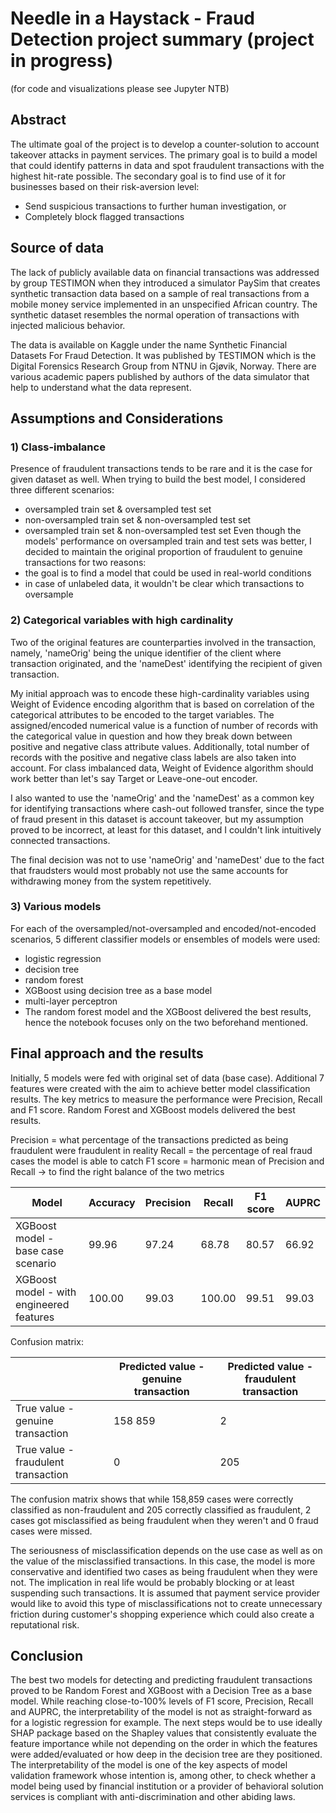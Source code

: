 # Needle in a Haystack - Fraud Detection project summary (project in progress)
(for code and visualizations please see Jupyter NTB)

## Abstract
The ultimate goal of the project is to develop a counter-solution to account takeover attacks in payment services. The primary goal is to build a model that could identify patterns in data and spot fraudulent transactions with the highest hit-rate possible. The secondary goal is to find use of it for businesses based on their risk-aversion level:
- Send suspicious transactions to further human investigation, or
- Completely block flagged transactions

## Source of data
The lack of publicly available data on financial transactions was addressed by group TESTIMON when they introduced a simulator PaySim that creates synthetic transaction data based on a sample of real transactions from a mobile money service implemented in an unspecified African country. The synthetic dataset resembles the normal operation of transactions with injected malicious behavior.

The data is available on Kaggle under the name Synthetic Financial Datasets For Fraud Detection. It was published by TESTIMON which is the Digital Forensics Research Group from NTNU in Gjøvik, Norway. There are various academic papers published by authors of the data simulator that help to understand what the data represent.

## Assumptions and Considerations
### 1) Class-imbalance
Presence of fraudulent transactions tends to be rare and it is the case for given dataset as well. When trying to build the best model, I considered three different scenarios:
- oversampled train set & oversampled test set
- non-oversampled train set & non-oversampled test set
- oversampled train set & non-oversampled test set
Even though the models' performance on oversampled train and test sets was better, I decided to maintain the original proportion of fraudulent to genuine transactions for two reasons:
- the goal is to find a model that could be used in real-world conditions
- in case of unlabeled data, it wouldn't be clear which transactions to oversample

### 2) Categorical variables with high cardinality
Two of the original features are counterparties involved in the transaction, namely, 'nameOrig' being the unique identifier of the client where transaction originated, and the 'nameDest' identifying the recipient of given transaction.

My initial approach was to encode these high-cardinality variables using Weight of Evidence encoding algorithm that is based on correlation of the categorical attributes to be encoded to the target variables. The assigned/encoded numerical value is a function of number of records with the categorical value in question and how they break down between positive and negative class attribute values. Additionally, total number of records with the positive and negative class labels are also taken into account. For class imbalanced data, Weight of Evidence algorithm should work better than let's say Target or Leave-one-out encoder.

I also wanted to use the 'nameOrig' and the 'nameDest' as a common key for identifying transactions where cash-out followed transfer, since the type of fraud present in this dataset is account takeover, but my assumption proved to be incorrect, at least for this dataset, and I couldn't link intuitively connected transactions.

The final decision was not to use 'nameOrig' and 'nameDest' due to the fact that fraudsters would most probably not use the same accounts for withdrawing money from the system repetitively.

### 3) Various models
For each of the oversampled/not-oversampled and encoded/not-encoded scenarios, 5 different classifier models or ensembles of models were used:
- logistic regression
- decision tree
- random forest
- XGBoost using decision tree as a base model
- multi-layer perceptron
- The random forest model and the XGBoost delivered the best results, hence the notebook focuses only on the two beforehand mentioned.

## Final approach and the results
Initially, 5 models were fed with original set of data (base case). Additional 7 features were created with the aim to achieve better model classification results. The key metrics to measure the performance were Precision, Recall and F1 score. Random Forest and XGBoost models delivered the best results. 

Precision = what percentage of the transactions predicted as being fraudulent were fraudulent in reality
Recall = the percentage of real fraud cases the model is able to catch
F1 score = harmonic mean of Precision and Recall -> to find the right balance of the two metrics

| Model                                     | Accuracy  | Precision | Recall  | F1 score | AUPRC  |
| ----------------------------------------- | --------- | --------- | ------- | ---------|------- |
| XGBoost model - base case scenario        |     99.96 |     97.24 |   68.78 |    80.57 |  66.92 |
| XGBoost model - with engineered features  |    100.00 |     99.03 |  100.00 |    99.51 |  99.03 |

Confusion matrix:

|                                      | Predicted value - genuine transaction  | Predicted value - fraudulent transaction |
| ------------------------------------ | -------------------------------------- | ---------------------------------------- | 
| True value - genuine transaction     |                               158 859  |                                        2 |   
| True value - fraudulent transaction  |                                     0  |                                      205 |  

The confusion matrix shows that while 158,859 cases were correctly classified as non-fraudulent and 205 correctly classified as fraudulent, 2 cases got misclassified as being fraudulent when they weren't and 0 fraud cases were missed. 

The seriousness of misclassification depends on the use case as well as on the value of the misclassified transactions. In this case, the model is more conservative and identified two cases as being fraudulent when they were not. The implication in real life would be probably blocking or at least suspending such transactions. It is assumed that payment service provider would like to avoid this type of misclassifications not to create unnecessary friction during customer's shopping experience which could also create a reputational risk.

## Conclusion
The best two models for detecting and predicting fraudulent transactions proved to be Random Forest and XGBoost with a Decision Tree as a base model. While reaching close-to-100% levels of F1 score, Precision, Recall and AUPRC, the interpretability of the model is not as straight-forward as for a logistic regression for example. The next steps would be to use ideally SHAP package based on the Shapley values that consistently evaluate the feature importance while not depending on the order in which the features were added/evaluated or how deep in the decision tree are they positioned. The interpretability of the model is one of the key aspects of model validation framework whose intention is, among other, to check whether a model being used by financial institution or a provider of behavioral solution services is compliant with anti-discrimination and other abiding laws.
